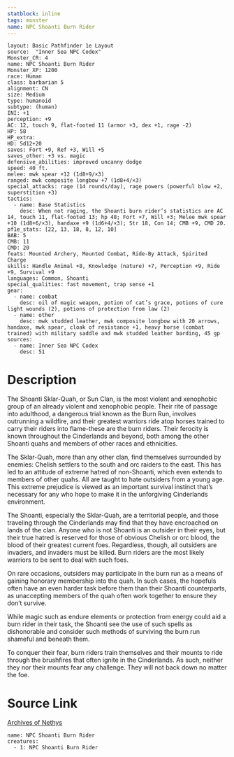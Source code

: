 ```yaml
---
statblock: inline
tags: monster
name: NPC Shoanti Burn Rider
---
```

```statblock
layout: Basic Pathfinder 1e Layout
source:  "Inner Sea NPC Codex"
Monster_CR: 4
name: NPC Shoanti Burn Rider
Monster_XP: 1200
race: Human
class: barbarian 5
alignment: CN
size: Medium
type: humanoid
subtype: (human)
INI: +1
perception: +9
AC: 12, touch 9, flat-footed 11 (armor +3, dex +1, rage -2)
HP: 58
HP_extra: 
HD: 5d12+20
saves: Fort +9, Ref +3, Will +5
saves_other: +3 vs. magic
defensive_abilities: improved uncanny dodge
speed: 40 ft.
melee: mwk spear +12 (1d8+9/×3)
ranged: mwk composite longbow +7 (1d8+4/×3)
special_attacks: rage (14 rounds/day), rage powers (powerful blow +2, superstition +3)
tactics:
  - name: Base Statistics
    desc: When not raging, the Shoanti burn rider’s statistics are AC 14, touch 11, flat-footed 13; hp 48; Fort +7, Will +3; Melee mwk spear +10 (1d8+6/×3), handaxe +9 (1d6+4/×3); Str 18, Con 14; CMB +9, CMD 20.
pf1e_stats: [22, 13, 18, 8, 12, 10]
BAB: 5
CMB: 11
CMD: 20
feats: Mounted Archery, Mounted Combat, Ride-By Attack, Spirited Charge
skills: Handle Animal +8, Knowledge (nature) +7, Perception +9, Ride +9, Survival +9
languages: Common, Shoanti
special_qualities: fast movement, trap sense +1
gear:
  - name: combat
    desc: oil of magic weapon, potion of cat’s grace, potions of cure light wounds (2), potions of protection from law (2)
  - name: other
    desc: mwk studded leather, mwk composite longbow with 20 arrows, handaxe, mwk spear, cloak of resistance +1, heavy horse (combat trained) with military saddle and mwk studded leather barding, 45 gp
sources:
  - name: Inner Sea NPC Codex
    desc: 51
```
# Description
The Shoanti Sklar-Quah, or Sun Clan, is the most violent and xenophobic group of an already violent and xenophobic people. Their rite of passage into adulthood, a dangerous trial known as the Burn Run, involves outrunning a wildfire, and their greatest warriors ride atop horses trained to carry their riders into flame-these are the burn riders. Their ferocity is known throughout the Cinderlands and beyond, both among the other Shoanti quahs and members of other races and ethnicities.

The Sklar-Quah, more than any other clan, find themselves surrounded by enemies: Chelish settlers to the south and orc raiders to the east. This has led to an attitude of extreme hatred of non-Shoanti, which even extends to members of other quahs. All are taught to hate outsiders from a young age. This extreme prejudice is viewed as an important survival instinct that’s necessary for any who hope to make it in the unforgiving Cinderlands environment.

The Shoanti, especially the Sklar-Quah, are a territorial people, and those traveling through the Cinderlands may find that they have encroached on lands of the clan. Anyone who is not Shoanti is an outsider in their eyes, but their true hatred is reserved for those of obvious Chelish or orc blood, the blood of their greatest current foes. Regardless, though, all outsiders are invaders, and invaders must be killed. Burn riders are the most likely warriors to be sent to deal with such foes.

On rare occasions, outsiders may participate in the burn run as a means of gaining honorary membership into the quah. In such cases, the hopefuls often have an even harder task before them than their Shoanti counterparts, as unaccepting members of the quah often work together to ensure they don’t survive.

While magic such as endure elements or protection from energy could aid a burn rider in their task, the Shoanti see the use of such spells as dishonorable and consider such methods of surviving the burn run shameful and beneath them.

To conquer their fear, burn riders train themselves and their mounts to ride through the brushfires that often ignite in the Cinderlands. As such, neither they nor their mounts fear any challenge. They will not back down no matter the foe.
# Source Link
[Archives of Nethys](https://aonprd.com/NPCDisplay.aspx?ItemName=Shoanti%20Burn%20Rider)
```encounter-table
name: NPC Shoanti Burn Rider
creatures:
  - 1: NPC Shoanti Burn Rider
```
